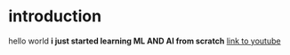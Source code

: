 # introduction
hello world
**i just started learning ML AND AI from scratch**
[link to youtube](www.youtube.com)

